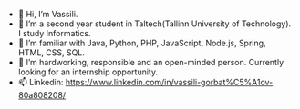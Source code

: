 - 👋 Hi, I’m Vassili.
- 👀 I’m a second year student in Taltech(Tallinn University of Technology). I study Informatics.
- 🌱 I’m familiar with Java, Python, PHP, JavaScript, Node.js, Spring, HTML, CSS, SQL.
- 🎃 I’m hardworking, responsible and an open-minded person. Currently looking for an internship opportunity.
- 📫 Linkedin: https://www.linkedin.com/in/vassili-gorbat%C5%A1ov-80a808208/

<!---
vagorb/vagorb is a ✨ special ✨ repository because its `README.md` (this file) appears on your GitHub profile.
You can click the Preview link to take a look at your changes.
--->
